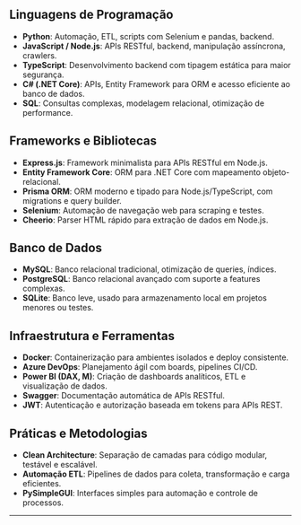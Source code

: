 ## Linguagens de Programação
- **Python**: Automação, ETL, scripts com Selenium e pandas, backend.
- **JavaScript / Node.js**: APIs RESTful, backend, manipulação assíncrona, crawlers.
- **TypeScript**: Desenvolvimento backend com tipagem estática para maior segurança.
- **C# (.NET Core)**: APIs, Entity Framework para ORM e acesso eficiente ao banco de dados.
- **SQL**: Consultas complexas, modelagem relacional, otimização de performance.

## Frameworks e Bibliotecas
- **Express.js**: Framework minimalista para APIs RESTful em Node.js.
- **Entity Framework Core**: ORM para .NET Core com mapeamento objeto-relacional.
- **Prisma ORM**: ORM moderno e tipado para Node.js/TypeScript, com migrations e query builder.
- **Selenium**: Automação de navegação web para scraping e testes.
- **Cheerio**: Parser HTML rápido para extração de dados em Node.js.

## Banco de Dados
- **MySQL**: Banco relacional tradicional, otimização de queries, índices.
- **PostgreSQL**: Banco relacional avançado com suporte a features complexas.
- **SQLite**: Banco leve, usado para armazenamento local em projetos menores ou testes.

## Infraestrutura e Ferramentas
- **Docker**: Containerização para ambientes isolados e deploy consistente.
- **Azure DevOps**: Planejamento ágil com boards, pipelines CI/CD.
- **Power BI (DAX, M)**: Criação de dashboards analíticos, ETL e visualização de dados.
- **Swagger**: Documentação automática de APIs RESTful.
- **JWT**: Autenticação e autorização baseada em tokens para APIs REST.

## Práticas e Metodologias
- **Clean Architecture**: Separação de camadas para código modular, testável e escalável.
- **Automação ETL**: Pipelines de dados para coleta, transformação e carga eficientes.
- **PySimpleGUI**: Interfaces simples para automação e controle de processos.

---
